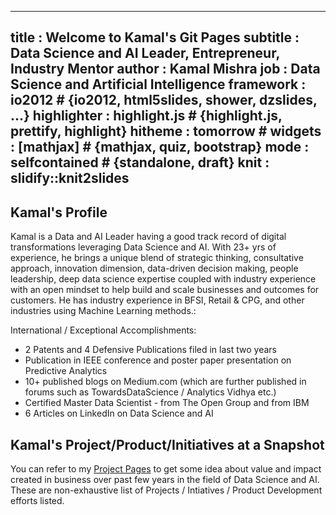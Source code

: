 
---
title       : Welcome to Kamal's Git Pages
subtitle    : Data Science and AI Leader, Entrepreneur, Industry Mentor
author      : Kamal Mishra
job         : Data Science and Artificial Intelligence
framework   : io2012        # {io2012, html5slides, shower, dzslides, ...}
highlighter : highlight.js  # {highlight.js, prettify, highlight}
hitheme     : tomorrow      # 
widgets     : [mathjax]            # {mathjax, quiz, bootstrap}
mode        : selfcontained # {standalone, draft}
knit        : slidify::knit2slides
---

## Kamal's  Profile

Kamal is a Data and AI Leader having a good track record of digital transformations leveraging Data Science and AI. With 23+ yrs of experience, he brings a unique blend of strategic thinking, consultative approach, innovation dimension, data-driven decision making, people leadership, deep data science expertise coupled with industry experience with an open mindset to help build and scale businesses and outcomes for customers. He has industry experience in BFSI, Retail & CPG, and other industries using Machine Learning methods.:

International / Exceptional Accomplishments:
* 2 Patents and 4 Defensive Publications filed in last two years
* Publication in IEEE conference and poster paper presentation on Predictive Analytics
* 10+ published blogs on Medium.com (which are further published in forums such as TowardsDataScience / Analytics Vidhya etc.)
* Certified Master Data Scientist - from The Open Group and from IBM
* 6 Articles on LinkedIn on Data Science and AI


## Kamal's Project/Product/Initiatives at a Snapshot

You can refer to my [Project Pages](https://github.com/kkm24132/Products_Projects_Initiatives) to get some idea about value and impact created in business over past few years in the field of Data Science and AI. These are non-exhaustive list of Projects / Intiatives / Product Development efforts listed.






